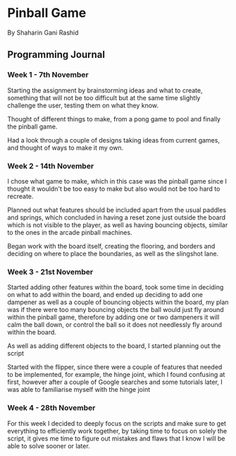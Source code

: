 # Pinball Game

By Shaharin Gani Rashid

## Programming Journal

### Week 1 - 7th November

Starting the assignment by brainstorming ideas and what to create, something that will not be too difficult but at the same time slightly challenge the user, testing them on what they know.

Thought of different things to make, from a pong game to pool and finally the pinball game.

Had a look through a couple of designs taking ideas from current games, and thought of ways to make it my own.

### Week 2 - 14th November

I chose what game to make, which in this case was the pinball game since I thought it wouldn't be too easy to make but also would not be too hard to recreate.

Planned out what features should be included apart from the usual paddles and springs, which concluded in having a reset zone just outside the board which is not visible to the player, as well as having bouncing objects, similar to the ones in the arcade pinball machines.

Began work with the board itself, creating the flooring, and borders and deciding on where to place the boundaries, as well as the slingshot lane.

### Week 3 - 21st November

Started adding other features within the board, took some time in deciding on what to add within the board, and ended up deciding to add one dampener as well as a couple of bouncing objects within the board, my plan was if there were too many bouncing objects the ball would just fly around within the pinball game, therefore by adding one or two dampeners it will calm the ball down, or control the ball so it does not needlessly fly around within the board.

As well as adding different objects to the board, I started planning out the script

Started with the flipper, since there were a couple of features that needed to be implemented, for example, the hinge joint, which I found confusing at first, however after a couple of Google searches and some tutorials later, I was able to familiarise myself with the hinge joint

### Week 4 - 28th November

For this week I decided to deeply focus on the scripts and make sure to get everything to efficiently work together, by taking time to focus on solely the script, it gives me time to figure out mistakes and flaws that I know I will be able to solve sooner or later.

